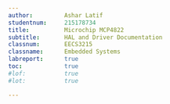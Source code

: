 ```yaml
---
author:         Ashar Latif
studentnum:     215178734
title:          Microchip MCP4822 
subtitle:       HAL and Driver Documentation
classnum: 		EECS3215
classname:      Embedded Systems
labreport:		true
toc:	        true
#lof:           true
#lot:           true

---
```

